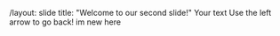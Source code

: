 /layout: slide
title: "Welcome to our second slide!"
Your text
Use the left arrow to go back!
im new here
